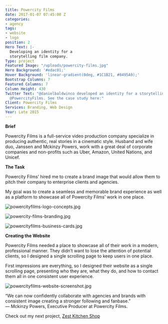 ```yaml
---
title: Powercity Films
date: 2017-01-07 07:45:00 Z
categories:
- agency
tags:
- website
- logo
position: 2
Hero Text: |-
  Developing an identity for a
  storytelling film company.
Type: project
Featured Image: "/uploads/powercity-films.jpg"
Hero Background: '#edac01;'
Hover Background: 'linear-gradient(0deg, #1C1B21, #8495A9);'
Bootstrap Columns: 7
Featured Columns: 7
Column Height: 430
Twitter Text: "@danielbaldwinco developed an identity for a storytelling film company,
  @PowercityFilms. See the case study here:"
Client: Powercity Films
Services: Branding, Web Design
Year: Late 2015
---
```


**Brief**

Powercity Films is a full-service video production company specialize in producing authentic, real stories in a cinematic style. Husband and wife duo, Janssen and Mckinzy Powers, work with a great deal of corporate companies and non-profits such as Uber, Amazon, United Nations, and Unicef.


**The Task**

Powercity Films’ hired me to create a brand image that would allow them to pitch their company to enterprise clients and agencies. 

My goal was to create a seamless and memorable brand experience as well as a platform to showcase all of Powercity Films’ work in one place.


![powercityfilms-logo-concepts.jpg](/uploads/powercityfilms-logo-concepts.jpg)

![powercity-films-branding.jpg](/uploads/powercity-films-branding.jpg)

![powercityfilms-business-cards.jpg](/uploads/powercityfilms-business-cards.jpg)

**Creating the Website**

Powercity Films needed a place to showcase all of their work in a modern, professional manner. They didn’t want to lose the attention of potential clients, so I designed a single scrolling page to keep users in one place.

First impressions are everything, so I designed their website as a single scrolling page, presenting who they are, what they do, and how to contact them all in one consistent user experience.

![powercityfilms-website-screenshot.jpg](/uploads/powercityfilms-website-screenshot.jpg)

<p class="fake-h2">“We can now confidently collaborate with agencies and brands with consistent image creating a stronger following and fanbase.”
  <br><span>— Mckinzy Powers, Executive Producer at Powercity Films.</span></p>

<p class="next-project">Check out my next project, <a href="">Zest Kitchen Shop</a></p>

